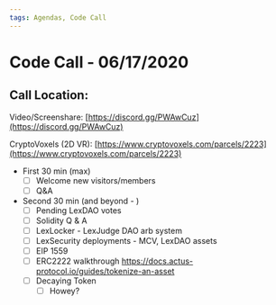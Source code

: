 ```yaml
---
tags: Agendas, Code Call
---
```


# Code Call - 06/17/2020

## Call Location:

Video/Screenshare: [https://discord.gg/PWAwCuz](https://discord.gg/PWAwCuz)

CryptoVoxels (2D VR): [https://www.cryptovoxels.com/parcels/2223](https://www.cryptovoxels.com/parcels/2223)

- First 30 min (max)
    - [ ]  Welcome new visitors/members
    - [ ]  Q&A

- Second 30 min (and beyond - )
    - [ ]  Pending LexDAO votes
    - [ ]  Solidity Q & A
    - [ ]  LexLocker - LexJudge DAO arb system 
    - [ ]  LexSecurity deployments - MCV, LexDAO assets
    - [ ]  EIP 1559
    - [ ]  ERC2222 walkthrough https://docs.actus-protocol.io/guides/tokenize-an-asset
    - [ ]   Decaying Token
        - [ ] Howey?
